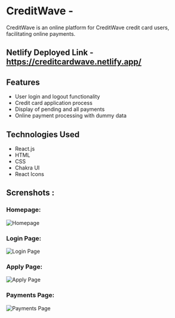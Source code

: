
# CreditWave - 
CreditWave is an online platform for CreditWave credit card users, facilitating online payments.

## Netlify Deployed Link -  https://creditcardwave.netlify.app/

## Features

- User login and logout functionality
- Credit card application process
- Display of pending and all payments
- Online payment processing with dummy data

## Technologies Used
- React.js
- HTML
- CSS
- Chakra UI
- React Icons

## Screnshots :

### Homepage:
<img src="https://i.ibb.co/550SRP8/Screenshot-2023-10-12-180114.png" alt="Homepage" />

### Login Page:
<img src="https://i.ibb.co/7448bYh/Screenshot-2023-10-12-181249.png" alt="Login Page" />

### Apply Page:
<img src="https://i.ibb.co/L8tkCf6/Screenshot-2023-10-12-180232.png" alt="Apply Page" />

### Payments Page:
<img src="https://i.ibb.co/ZWdyPQQ/Screenshot-2023-10-12-180358.png" alt="Payments Page" />
